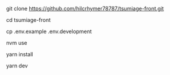 git clone https://github.com/hilcrhymer78787/tsumiage-front.git

cd tsumiage-front

cp .env.example .env.development

nvm use

yarn install

yarn dev
